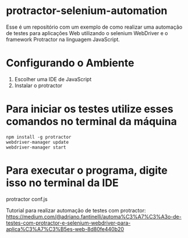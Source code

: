 # protractor-selenium-automation
Esse é um repositório com um exemplo de como realizar uma automação de testes para aplicações Web utilizando o selenium WebDriver e o framework Protractor na linguagem JavaScript.

# Configurando o Ambiente
   1. Escolher uma IDE de JavaScript
   2. Instalar o protractor 
   
# Para iniciar os testes utilize esses comandos no terminal da máquina
    npm install -g protractor
    webdriver-manager update
    webdriver-manager start
# Para executar o programa, digite isso no terminal da IDE
  protractor conf.js 
  
Tutorial para realizar automação de testes com protractor: https://medium.com/@adriano.fantinelli/automa%C3%A7%C3%A3o-de-testes-com-protractor-e-selenium-webdriver-para-aplica%C3%A7%C3%B5es-web-8d80fe440b20
  

  
